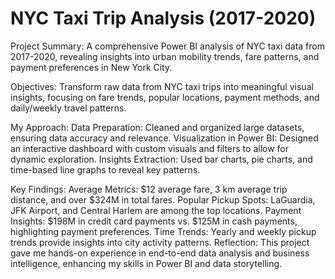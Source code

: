 # NYC Taxi Trip Analysis (2017-2020)
Project Summary:
A comprehensive Power BI analysis of NYC taxi data from 2017-2020, revealing insights into urban mobility trends, fare patterns, and payment preferences in New York City.

Objectives:
Transform raw data from NYC taxi trips into meaningful visual insights, focusing on fare trends, popular locations, payment methods, and daily/weekly travel patterns.

My Approach:
Data Preparation: Cleaned and organized large datasets, ensuring data accuracy and relevance.
Visualization in Power BI: Designed an interactive dashboard with custom visuals and filters to allow for dynamic exploration.
Insights Extraction: Used bar charts, pie charts, and time-based line graphs to reveal key patterns.

Key Findings:
Average Metrics: $12 average fare, 3 km average trip distance, and over $324M in total fares.
Popular Pickup Spots: LaGuardia, JFK Airport, and Central Harlem are among the top locations.
Payment Insights: $198M in credit card payments vs. $125M in cash payments, highlighting payment preferences.
Time Trends: Yearly and weekly pickup trends provide insights into city activity patterns.
Reflection:
This project gave me hands-on experience in end-to-end data analysis and business intelligence, enhancing my skills in Power BI and data storytelling.
